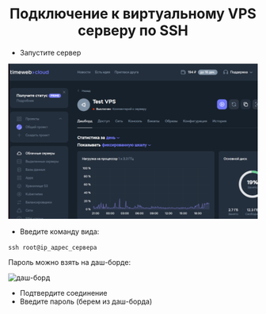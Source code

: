 <div id="header" align="center">
    <h1>Подключение к виртуальному VPS серверу по SSH </h1>
</div>

* Запустите сервер

![запуск сервера](pictures/connecting-to-vps-by-ssh/pic-1.png)

* Введите команду вида:

```ssh root@ip_адрес_сервера```

Пароль можно взять на даш-борде:

![даш-борд](pictures/connecting-to-vps-by-ssh/pic-2.png)

* Подтвердите соединение
* Введите пароль (берем из даш-борда)
